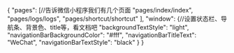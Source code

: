 {
  "pages": [//告诉微信小程序我们有几个页面
    "pages/index/index",
    "pages/logs/logs",
    "pages/shortcut/shortcut"
  ],
  "window": {//设置状态栏、导航条、背景色、title等，看文档吧
    "backgroundTextStyle": "light",
    "navigationBarBackgroundColor": "#fff",
    "navigationBarTitleText": "WeChat",
    "navigationBarTextStyle": "black"
  }
}